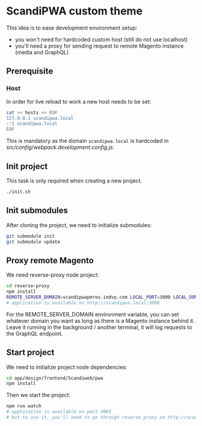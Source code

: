 # ScandiPWA custom theme

This idea is to ease development environment setup:

- you won't need for hardcoded custom host (still do not use localhost)
- you'll need a proxy for sending request to remote Magento instance (media and GraphQL)

## Prerequisite

### Host

In order for live reload to work a new host needs to be set:

```sh
cat >> hosts << EOF
127.0.0.1 scandipwa.local
::1 scandipwa.local
EOF
```

This is mandatory as the domain `scandipwa.local` is hardcoded in _src/config/webpack.development.config.js_.

## Init project

This task is only required when creating a new project.

```sh
./init.sh
```

## Init submodules

After cloning the project, we need to initialize submodules:

```sh
git submodule init
git submodule update
```

## Proxy remote Magento

We need reverse-proxy node project:

```sh
cd reverse-proxy
npm install
REMOTE_SERVER_DOMAIN=scandipwapmrev.indvp.com LOCAL_PORT=3000 LOCAL_DOMAIN=scandipwa.local node index.js
# application is available on http://scandipwa.local:3000
```

For the REMOTE_SERVER_DOMAIN environment variable, you can set whatever domain you want as long as there is a Magento instance behind it.
Leave it running in the background / another terminal, it will log requests to the GraphQL endpoint.

## Start project

We need to initialize project node dependencies:

```sh
cd app/design/frontend/Scandiweb/pwa
npm install
```

Then we start the project:

```sh
npm run watch
# application is available on port 3003
# but to use it, you'll need to go through reverse proxy on http://scandipwa.local:3000
```
